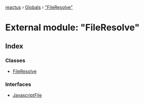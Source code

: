[reactus](../README.md) › [Globals](../globals.md) › ["FileResolve"](_fileresolve_.md)

# External module: "FileResolve"

## Index

### Classes

* [FileResolve](../classes/_fileresolve_.fileresolve.md)

### Interfaces

* [JavascriptFile](../interfaces/_fileresolve_.javascriptfile.md)
